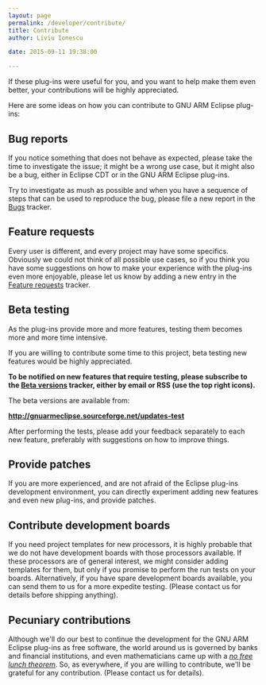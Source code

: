 ```yaml
---
layout: page
permalink: /developer/contribute/
title: Contribute
author: Liviu Ionescu

date: 2015-09-11 19:38:00

---
```


If these plug-ins were useful for you, and you want to help make them even better, your contributions will be highly appreciated.

Here are some ideas on how you can contribute to GNU ARM Eclipse plug-ins:

## Bug reports

If you notice something that does not behave as expected, please take the time to investigate the issue; it might be a wrong use case, but it might also be a bug, either in Eclipse CDT or in the GNU ARM Eclipse plug-ins.

Try to investigate as mush as possible and when you have a sequence of steps that can be used to reproduce the bug, please file a new report in the [Bugs](https://sourceforge.net/p/gnuarmeclipse/bugs/) tracker.

## Feature requests

Every user is different, and every project may have some specifics. Obviously we could not think of all possible use cases, so if you think you have some suggestions on how to make your experience with the plug-ins even more enjoyable, please let us know by adding a new entry in the [Feature requests](https://sourceforge.net/p/gnuarmeclipse/feature-requests/) tracker.

## Beta testing

As the plug-ins provide more and more features, testing them becomes more and more time intensive.

If you are willing to contribute some time to this project, beta testing new features would be highly appreciated.

**To be notified on new features that require testing, please subscribe to the [Beta versions](https://sourceforge.net/p/gnuarmeclipse/beta-versions/) tracker, either by email or RSS (use the top right icons).**

The beta versions are available from:


  **http://gnuarmeclipse.sourceforge.net/updates-test**


After performing the tests, please add your feedback separately to each new feature, preferably with suggestions on how to improve things.

## Provide patches

If you are more experienced, and are not afraid of the Eclipse plug-ins development environment, you can directly experiment adding new features and even new plug-ins, and provide patches.

## Contribute development boards

If you need project templates for new processors, it is highly probable that we do not have development boards with those processors available. If these processors are of general interest, we might consider adding templates for them, but only if you promise to perform the run tests on your boards. Alternatively, if you have spare development boards available, you can send them to us for a more expedite testing. (Please contact us for details before shipping anything).

## Pecuniary contributions

Although we'll do our best to continue the development for the GNU ARM Eclipse plug-ins as free software, the world around us is governed by banks and financial institutions, and even mathematicians came up with a *[no free lunch theorem](https://en.wikipedia.org/wiki/No_free_lunch_theorem)*. So, as everywhere, if you are willing to contribute, we'll be grateful for any contribution. (Please contact us for details).
